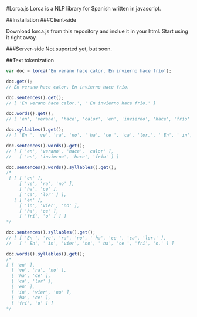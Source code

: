 #Lorca.js
Lorca is a NLP library for Spanish written in javascript.

##Installation
###Client-side

Download lorca.js from this repository and inclue it in your html. Start using it right away.

###Server-side
Not suported yet, but soon.

##Text tokenization

```javascript
var doc = lorca('En verano hace calor. En invierno hace frío');

doc.get();
// En verano hace calor. En invierno hace frío.

doc.sentences().get();
// [ 'En verano hace calor.', ' En invierno hace frío.' ]

doc.words().get();
// [ 'en', 'verano', 'hace', 'calor', 'en', 'invierno', 'hace', 'frío' ]

doc.syllables().get();
// [ 'En ', 've', 'ra', 'no', ' ha', 'ce ', 'ca', 'lor.', ' En', ' in', 'vier', 'no', ' ha', 'ce ','frí', 'o.' ]

doc.sentences().words().get();
// [ [ 'en', 'verano', 'hace', 'calor' ],
//   [ 'en', 'invierno', 'hace', 'frío' ] ]

doc.sentences().words().syllables().get();
/*
 [ [ [ 'en' ],
     [ 've', 'ra', 'no' ],
     [ 'ha', 'ce' ],
     [ 'ca', 'lor' ] ],
   [ [ 'en' ],
     [ 'in', 'vier', 'no' ],
     [ 'ha', 'ce' ],
     [ 'frí', 'o' ] ] ]
*/

doc.sentences().syllables().get();
// [ [ 'En ', 've', 'ra', 'no', ' ha', 'ce ', 'ca', 'lor.' ],
//   [ ' En', ' in', 'vier', 'no', ' ha', 'ce ', 'frí', 'o.' ] ]

doc.words().syllables().get();
/*
[ [ 'en' ],
  [ 've', 'ra', 'no' ],
  [ 'ha', 'ce' ],
  [ 'ca', 'lor' ],
  [ 'en' ],
  [ 'in', 'vier', 'no' ],
  [ 'ha', 'ce' ],
  [ 'frí', 'o' ] ]
*/
```





